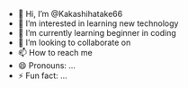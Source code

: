 - 👋 Hi, I’m @Kakashihatake66
- 👀 I’m interested in learning new technology 
- 🌱 I’m currently learning beginner in coding
- 💞️ I’m looking to collaborate on 
- 📫 How to reach me 
- 😄 Pronouns: ...
- ⚡ Fun fact: ...

<!---
Kakashihatake66/Kakashihatake66 is a ✨ special ✨ repository because its `README.md` (this file) appears on your GitHub profile.
You can click the Preview link to take a look at your changes.
--->
